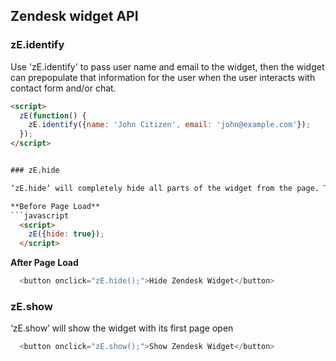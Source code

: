 ## Zendesk widget API


### zE.identify

Use 'zE.identify' to pass user name and email to the widget, then the widget can prepopulate that information for the user when the user interacts with contact form and/or chat.

```html
<script>
  zE(function() {
    zE.identify({name: 'John Citizen', email: 'john@example.com'});
  });
</script>


### zE.hide

‘zE.hide’ will completely hide all parts of the widget from the page. This can be invoked before page load or after

**Before Page Load**
```javascript
  <script>
    zE({hide: true});
  </script>
```

**After Page Load**
```javascript
  <button onclick="zE.hide();">Hide Zendesk Widget</button>
```


### zE.show

‘zE.show’ will show the widget with its first page open

```javascript
  <button onclick="zE.show();">Show Zendesk Widget</button>
```
